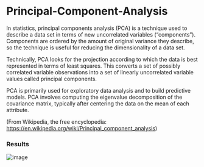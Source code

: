 # Principal-Component-Analysis

In statistics, principal components analysis (PCA) is a technique used to describe a data set in terms of new uncorrelated variables (“components”). Components are ordered by the amount of original variance they describe, so the technique is useful for reducing the dimensionality of a data set.

Technically, PCA looks for the projection according to which the data is best represented in terms of least squares. This converts a set of possibly correlated variable observations into a set of linearly uncorrelated variable values called principal components.

PCA is primarily used for exploratory data analysis and to build predictive models. PCA involves computing the eigenvalue decomposition of the covariance matrix, typically after centering the data on the mean of each attribute.

(From Wikipedia, the free encyclopedia: https://en.wikipedia.org/wiki/Principal_component_analysis)

### Results

![image](https://user-images.githubusercontent.com/86708470/169900465-94beb948-af79-491c-a9bf-9abeb8aac761.png)


